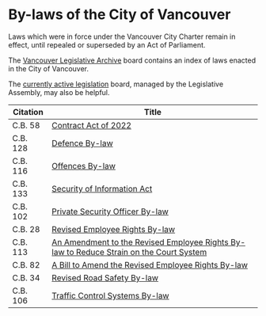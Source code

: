 # By-laws of the City of Vancouver

Laws which were in force under the Vancouver City Charter remain in effect, until repealed or superseded by an Act of Parliament.

The [Vancouver Legislative Archive](https://trello.com/b/UTpumOwr/vancouver-legislative-archives) board contains an index of laws enacted in the City of Vancouver.

The [currently active legislation](https://trello.com/b/LoFTyUSw/currently-active-legislation) board, managed by the Legislative Assembly, may also be helpful.

| Citation | Title                                                                                                |
| -------- | ---------------------------------------------------------------------------------------------------- |
| C.B. 58  | [Contract Act of 2022](./58.pdf)                                                                     |
| C.B. 128 | [Defence By-law](./128.pdf)                                                                          |
| C.B. 116 | [Offences By-law](https://docs.google.com/file/d/1sIPrEwJYARWTl0w4VJpGBtPiJ_DaLocj/edit)             |
| C.B. 133 | [Security of Information Act](./133.pdf)                                                             |
| C.B. 102 | [Private Security Officer By-law](./102.pdf)                                                         |
| C.B. 28  | [Revised Employee Rights By-law](./28.pdf)                                                           |
| C.B. 113 | [An Amendment to the Revised Employee Rights By-law to Reduce Strain on the Court System](./113.pdf) |
| C.B. 82  | [A Bill to Amend the Revised Employee Rights By-law](./82.pdf)                                       |
| C.B. 34  | [Revised Road Safety By-law](./34.pdf)                                                               |
| C.B. 106 | [Traffic Control Systems By-law](./106.pdf)                                                          |
